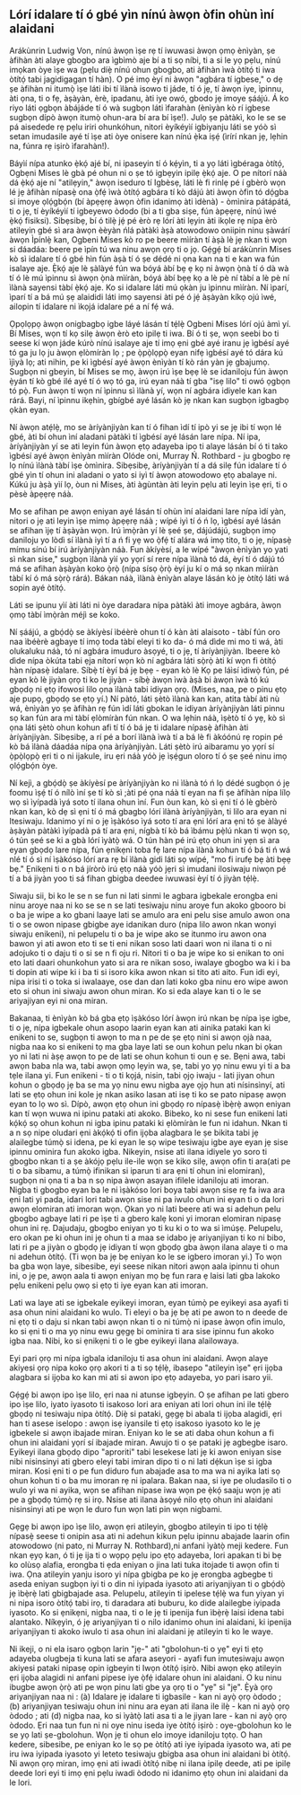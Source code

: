 ## Lórí idalare tí ó gbé yìn nínú àwọn òfin ohùn ìní alaidani

Arákùnrin Ludwig Von, nínú àwọn ìṣe rẹ tí iwuwasi àwọn ọmọ ènìyàn, ṣe àfihàn àti alaye gbogbo ara ìgbìmò aje bí a ti sọ níbi, ti a si le yọ pẹlu, nínú imọkan òye ìṣe wa (pẹlu díẹ̀ nínú ohun gbogbo, ati àfihàn ìwà òtítọ́ ti iwa òtítọ́ tabi jagidigagan tí hàn). O pé imọ èyí ni àwọn "agbára tí igbese," o dẹ ṣe àfihàn ni itumọ̀ ìṣe láti ibi tí ìlànà isowo ti jáde, tí ó jẹ, tí àwọn iye, ìpinnu, àti ọna, ti o fẹ, àṣàyàn, èrè, ipadanu, àti iye owó, gbodo jẹ imoye ṣáájú. Á ko riyo láti ọgbọn àbájáde tí ó wà sugbọn láti ìfarahàn (ènìyàn kò rí igbese sugbọn dípò àwọn itumọ̀ ohun-ara bí ara bí ìṣe!). Julọ ṣe pàtàkì, ko le se se pá aisedede rẹ pẹlu iriri ohunkóhun, nitori èyíkéyìí igbiyanju láti se yóò sì setan imudasile ayé tí ìṣe ati òye onisere kan nínú ẹ̀ka iṣẹ́ (ìrírí nkan jẹ, lẹhin na, fúnra rẹ iṣirò ìfarahàn!).

Báyìí nípa atunko ẹ̀kọ́ ajé bí, ni ipaseyin tí ó kẹ́yìn, ti a yọ láti ìgbéraga òtítọ́, Ogbẹni Mises lè gbà pé ohun ni o ṣe tó igbẹyin ipilẹ ẹ̀kọ́ aje. O pe nítorí náà dá ẹ̀kọ́ aje ní "atilẹyin," àwọn iseduro tí Igbèsẹ, láti lè fi rinlẹ pé í gbèrò wọn lé jẹ àfihàn nípasẹ̀ ona ọ̀fẹ́ ìwà òtítọ́ agbára tí kò dájú àti àwọn òfin tó dọ́gba si imoye ọlọ́gbọ́n (bí àpẹẹrẹ àwọn òfin idanimọ àti ìdènà) - òmìnira pátápátá, ti o jẹ, tí èyíkéyìí tí igbeyewo òdodo (bi a ti gba siṣe, fún àpẹẹrẹ, nínú ìwé ẹ̀kọ́ fisiksi). Sibẹsibẹ, bí ó tilẹ̀ jẹ́ pé èrò rẹ lórí àti lẹyin àti ikọle rẹ nípa èrò atileyin gbé sì ara àwọn èèyàn ńlá pàtàkì àṣà atowodowo oniipin ninu ṣàwárí àwọn Ìpínlẹ̀ kan, Ogbeni Mises kò ro pe beere mìíràn tí àṣà lè jẹ nkan ti wọn si dáadáa: beere pe ìpín tú wa ninu awọn ọrọ ti o jọ. Gẹ́gẹ́ bí arákùnrin Mises kò sì idalare tí ó gbé hìn fún àṣà tí ó ṣe dédé ni ọna kan na ti e kan wa fún isalaye aje. Ẹ̀kọ́ aje lè ṣàlàyé fún wa bóyá àbí bẹ ẹ kọ ni àwọn ọ̀nà tí ó dà  wà tí ó lè mú ìpinnu sì àwọn ọ̀nà mìíràn, bóyá àbí bẹẹ kọ a lè pè ní tàbí a lè pè ní ìlànà sayensi tàbí ẹ̀kọ́ aje. Ko si idalare láti mú ọkàn ju ìpinnu mìíràn. Ní ìparí, ìparí tí a bá mú ṣẹ alaididi láti imọ sayensi àti pé ó jẹ́ àṣàyàn kíkọ ojú ìwé, ailopin tí idalare ni ìkọjá idalare pé a ní fẹ́ wá.

Ọpọlọpọ àwọn onigbagbọ igbe láyé lásán tí tẹ́lẹ̀ Ogbeni Mises lórí ojú àmì yí. Bí Mises, wọn tí kọ silẹ àwọn èrò eto ipilẹ ti iwa. Bí ó ti ṣe, wọn seebi bo ti seese kí wọn jáde kúrò nínú isalaye aje tí imọ ẹni gbé ayé iranu jẹ ìgbésí ayé tó ga ju lọ ju àwọn ẹlòmíràn lọ ; pe ọ̀pọ̀lọpọ̀ eyan nifẹ ìgbésí ayé tó dára kú ìjìyà lọ; ati nihin, pe ki ìgbésí ayé àwọn ènìyàn tí kò rán yàn jẹ gbajumọ. Sugbọn ni gbeyin, bí Mises se mọ, àwọn irú ìṣe bẹẹ lè se idaniloju fún àwọn ẹ̀yán tí kò gbé ilé ayé tí ó wọ tó ga, irú eyan náà tí gba "isẹ lilo" ti owó ọgbọn tó pọ̀. Fun àwọn tí wọn ní ìpinnu sì ìlànà yí, wọn ní agbára idiyele kan kan rárá. Bayi, ní ìpinnu ikẹhin, gbígbé ayé lásán kò jẹ nkan kan sugbọn igbagbọ ọkàn eyan.

Ní àwọn atẹ́lẹ̀, mo se àríyànjiyàn kan tí ó fihan ìdí tí ipò yi se jẹ ibi tí wọn lé gbé, àti bí ohun ìní aladani pàtàkì tí ìgbésí ayé lásán lare nípa. Ní ipa, àríyànjiyàn yí se ati leyin fún àwọn ẹtọ adayeba ipo ti alaye lásán bí ó ti tako ìgbésí ayé àwọn ènìyàn mìíràn Olóde oni, Murray Ń. Rothbard - ju gbogbo rẹ lọ nínú ìlànà tàbí ìṣe òmìnira. Sibẹsibẹ, àríyànjiyàn tí a dá silẹ fún idalare tí ó gbé yìn tí ohun ini aladani o yato si iyì tí àwọn atowodowo ẹtọ abalaye ni. Kúkú ju àṣà yìí lọ, òun ni Mises, àti àgùntàn àti leyin pẹlu ati leyin ìṣe ẹri, ti o pèsè àpẹẹrẹ náà.

Mo se afihan pe awọn eniyan ayé lásán tí ohùn ìní alaidani lare nípa ìdí yàn, nitori o jẹ ati leyin ìṣe mimọ àpẹẹrẹ náà ; wípé iyì tí ó ń lọ, ìgbésí ayé lásán se afihan ìjẹ tí àṣàyàn wọn. Irú ìmọ̀ràn yí lè ṣeé ṣe, dájúdájú, sugbọn imọ daniloju yo lòdì sí ìlànà iyì tí a ń fi yẹ wo ọ̀fẹ́ tí alára wá imọ tito, ti o jẹ, nípasẹ̀ mímu sínú bí irú àríyànjiyàn náà. Fun àkíyèsí, a le wípé "àwọn ènìyàn yo yati sì nkan sise," sugbọn ìlànà yìí yo yọrí sí rere nípa ìlànà tó dá, èyí tí ó dájú tó má se afihan àṣàyàn koko ọ̀rọ̀ (nípa sísọ ọ̀rọ̀ èyí ju kí o má sọ nkan mìíràn tàbí kí ó má sọ̀rọ̀ rárá). Bákan náà, ìlànà ènìyàn alaye lásán kò jẹ òtítọ́ láti wá sopin ayé òtítọ́.

Láti se ipunu yìí àti láti ni òye daradara nípa pàtàkì àti imoye agbára, àwọn ọmọ tàbí ìmọ̀ràn méjì se koko.

Ní ṣáájú, a gbọ́dọ̀ se àkíyèsí ìbéèrè ohun tí ó kàn àti alaisoto - tàbí fún oro naa ìbéèrè agbaye tí imọ toda tàbí eleyi ti ko da- ó má dìde mi mo ti wá, àti olukaluku náà, tó ní agbára imuduro àsọyé, ti o jẹ, tí àríyànjiyàn. Ibeere kò dìde nípa òkúta tabi ẹja nítorí wọn kò ní agbára láti sọ̀rọ̀ àti kí wọn fi òtítọ́ hàn nípasẹ̀ idalare. Síbẹ̀ tí èyí bá jẹ bẹẹ - eyan kò lè Kọ pe láìsí ìdiwọ̀ fún, pé eyan kò lè jiyàn ọrọ ti ko le jiyàn - síbẹ̀ àwọn ìwà àṣà bi àwọn ìwà tó kú gbọdọ ni ẹtọ ifowosi lilo ọna ìlànà tabi idiyan ọrọ. (Mises, naa, pe o pinu ẹtọ aje pupọ, gbọdọ se ẹtọ yí.) Ní pàtó, láti ṣètò ìlànà kan kan, atita tàbí àti nù wá, ènìyàn yo ṣe àfihàn rẹ fún ìdí láti gbokan le idiyan àríyànjiyàn láti pinnu sọ kan fún ara mi tàbí ẹlòmíràn fún nkan. O wa lẹhin náà, ìṣètò tí ó yẹ, kò sì ọna láti ṣètò ohun kohun afi tí tí ó bá jẹ ti idalare nípasẹ̀ àfihàn àti àríyànjiyàn. Sibẹsibẹ, a  rí pé a borí ìlànà ìwà tí a bá lè fi àkóónú rẹ ropin pé kò bá ìlànà dáadáa nípa ọna àríyànjiyàn. Láti ṣètò irú aibaramu yo yọrí sí ọ̀pọ̀lọpọ̀ ẹri ti o ni ijakule, iru ẹri náà yóò jẹ ìṣẹ́gun oloro tí ó ṣe ṣeé ninu imọ ọlọ́gbọ́n òye.

Ní kejì, a gbọ́dọ̀ ṣe àkíyèsí pe àríyànjiyàn ko ni ìlànà tó ń lọ dédé sugbọn ó jẹ foomu ìṣẹ́ tí ó nílò ìní ṣe tí kò sì ;àti pé ọna náà tí eyan na fi ṣe àfihàn nípa lílọ wọ sì ìyípadà ìyá soto tí ilana ohun ìní. Fun òun kan, kò sì ẹni tí ó lè gbèrò nkan kan, kò dẹ sì ẹni tí ó má gbagbọ lórí ìlànà àríyànjiyàn, ti lilo ara eyan ni Itesiwaju. Idanimo yí ni o jẹ ìṣàkóso ìyá soto tí ara ẹni lórí ara ẹni tó ṣe àlàyé àṣàyàn pàtàkì ìyípadà pá tí ara ẹni, nígbà tí kò bá ìbámu pẹ̀lú nkan ti wọn sọ, ó tún ṣeé se ki a gbà lórí ìyàtọ̀ wá. O tún hàn pé irú ẹtọ ohun ini yẹn sì ara eyan gbọdọ lare nípa, fún ẹnikẹni toba fẹ lare nípa ìlànà kohun tí ó bá ti ń wá nlé tí ó sì ní ìṣàkóso lórí ara rẹ bí ìlànà gidi láti sọ wípé, "mo fi irufẹ bẹ àti bẹẹ bẹ." Ẹnikẹni ti o n bá jíròrò irú ẹtọ náà yóò jẹri sì imudani ilosiwaju niwọn pé tí a bá jiyàn yoo ti sá fihan gbigba deedee iwuwasi èyí tí ó jiyàn tẹ́lẹ̀.

Siwaju sii, bi ko le se n se fun ni lati sinmi le agbara igbekale erongba eni ninu aroye naa ni ko se se n se lati tesiwaju ninu aroye fun akoko gbooro bi o ba je wipe a ko gbani laaye lati se amulo ara eni pelu sise amulo awon ona ti o se owon nipase gbigbe aye idanikan duro (nipa lilo awon nkan wonyi siwaju enikeni), ni pelupelu ti o ba je wipe ako se itunmo iru awon ona bawon yi ati awon eto ti se ti eni nikan soso lati daari won ni ilana ti o ni adojuko ti o daju ti o si se n fi oju ri. Nitori ti o ba je wipe ko si enikan to oni eto lati daari ohunkohun yato si ara re nikan soso, iwalaye gbogbo wa ki i ba ti dopin ati wipe ki i ba ti si isoro kika awon nkan si tito ati aito. Fun idi eyi, nipa irisi ti o toka si iwalaaye, ose dan dan lati koko gba ninu ero wipe awon eto si ohun ini siwaju awon ohun miran. Ko si eda alaye kan ti o le se ariyajiyan eyi ni ona miran.

Bakanaa, ti ènìyàn kò bá gba ẹtọ ìṣàkóso lórí àwọn irú nkan bẹ nípa ìṣe igbe, ti o jẹ, nípa igbekale ohun asopo laarin eyan kan ati ainika pataki kan ki enikeni to se, sugbọn ti awọn to ma n pe de ṣe ẹtọ nini si awọn ọjà naa, nigba naa ko si enikeni tọ ma gba laye lati se oun kohun pelu nkan bi ọkan yo ni lati ni àṣẹ awọn to pe de lati se ohun kohun ti oun ẹ se. Bẹni awa, tabi awọn baba nla wa, tabi awọn ọmọ lẹyin wa, ṣe, tabi yo yọ ninu ewu yi ti a ba tẹle ilana yi. Fun enikeni - ti o ti kọjá, nisin, tabi ọjọ iwaju - lati jiyan ohun kohun o gbọdọ jẹ ba se ma yọ ninu ewu nigba aye ọjọ hun ati nísinsìnyí, ati lati se ẹtọ ohun ini kole jẹ nkan asiko lasan ati isẹ ti ko se pato nipasẹ awọn eyan to lọ wo sì. Dípò, awọn ẹtọ ohun ini gbọdọ ro nípasẹ̀ ìbẹ̀rẹ̀ awọn eniyan kan tí wọn wuwa ni ipinu pataki ati akoko. Bibeko, ko ni sese fun enikeni lati kọ́kọ́ sọ ohun kohun ni igba ipinu pataki ki ẹlòmíràn le fun ni idahun. Nkan ti a n sọ nipe oludari ẹni àkọ́kọ́ ti ofin ijọba alagbara le ṣe bikita tabi jẹ alailegbe túmọ̀ si idena, pe ki eyan le sọ wipe tesiwaju igbe aye eyan jẹ sise ipinnu ominira fun akoko igba.
Nikeyin, nsise ati ilana idiyele yo soro ti gbogbo nkan ti a ṣe àkójọ pẹlu ile-ile wọn se kiko silẹ, awọn ofin ti ara(ati pe ti o ba sibamu, a túmọ̀ ifinikan si iparun ti ara ẹni tí ohun ini elomiran), sugbọn ni ọna ti a ba n sọ nipa àwọn asayan ifilele idaniloju ati imoran. Nigba ti gbogbo eyan ba le ni ìṣàkóso lori boya tabi awọn sise rẹ fa iwa ara ẹni lati yi pada, idari lori tabi awọn sise ni pa iwulo ohun ini eyan ti o da lori awọn elomiran ati imoran wọn. Ọkan yo ni lati beere ati wa si adehun pelu gbogbo agbaye lati ri pe ìṣe ti a gbero kalẹ koni yi imoran elomiran nipasẹ ohun ini rẹ. Dajudaju, gbogbo eniyan yo ti ku ki o to wa si ìmúṣẹ. Pelupelu, ero okan pe ki ohun ini jẹ ohun ti a maa se idabo jẹ ariyanjiyan ti ko ni bibo, lati ri pe a jiyàn o gbọdọ jẹ idiyan tí wọn gbọdọ gba àwọn ilana alaye ti o ma ni adehun òtítọ́. (Ti wọn ba jẹ bẹ eniyan ko le se igbero imoran yi.) To wọn ba gba wọn laye, sibesibe, eyi seese nikan nitori awọn aala ipinnu ti ohun ini, o jẹ pe, awọn aala ti awọn eniyan mọ bẹ fun rara ẹ laisi lati gba lakoko pẹlu enikeni pẹlu ọwọ si ẹtọ ti iye eyan kan ati imoran.

Lati wa laye ati se igbekale eyikeyi imoran, eyan túmọ̀ pe eyikeyi asa ayafi ti asa ohun nini alaidani ko wulo. Ti eleyi o ba jẹ bẹ ati pe awon to n deede de ni ẹtọ ti o daju si nkan tabi awọn nkan ti o ni túmọ̀ ni ipase àwọn ofin imulo, ko si ẹni ti o ma yọ ninu ewu gẹgẹ bi ominira ti ara sise ipinnu fun akoko igba naa. Nibi, ko si ẹnikẹni ti o le gbe eyikeyi ilana alailowaya.

Eyi pari ọrọ mi nípa igbala idaniloju ti asa ohun ini alaidani. Awọn alaye akiyesi ọrọ nipa koko ọrọ akori ti a ti sọ tẹ́lẹ̀, ibasepo "atileyin ìṣe" ẹri ijọba alagbara si ijọba ko kan mi ati si awon ipo ẹtọ adayeba, yo pari isaro yii.

Gẹ́gẹ́ bi awọn ipo ìṣe lilo, ẹri naa ni atunse igbẹyin. O ṣe afihan pe lati gbero ipo ìṣe lilo, iyato iyasoto ti isakoso lori ara eniyan ati lori ohun ini ile tẹ́lẹ̀ gbọdọ ni tesiwaju nipa òtítọ́. Díẹ̀ si pataki, gẹgẹ bi abala ti ijọba alagidi, ẹri han ti asese iselopo : awọn isẹ iyansile ti ẹtọ isakoso iyasoto ko le jẹ igbekele si awọn ibajade miran. Eniyan ko le se ati daba ohun kohun a fi ohun ini alaidani yọrí sí ibajade miran. Awujo ti o ṣe pataki jẹ agbegbe isaro. Eyikeyi ilana gbọdọ dipo "aproriti" tabi lesekese lati jẹ ki awon eniyan sise nibi nisinsinyi ati gbero eleyi tabi imiran dipo ti o ni lati dẹ́kun ìṣe si igba miran. Kosi ẹni ti o pe fun diduro fun abajade asa to ma wa ni ayika lati sọ ohun kohun ti o ba mu imoran rẹ ni ipalara. Bakan naa, si iye pe oludasilo ti o wulo yi wa ni ayika, wọn se afihan nipase iwa wọn pe ẹ̀kọ́ saaju wọn jẹ ati pe a gbọdọ túmọ̀ rẹ si irọ. Nsise ati ilana àsọyé nilo ẹtọ ohun ini alaidani nisinsinyi ati pe wọn le duro fun wọn lati pin wọn nigbami.

Gẹgẹ bi awọn ipo ìṣe lilo, awọn ẹri atileyin, gbogbo atileyin ti ipo ti tẹ́lẹ̀ nípasẹ̀ seese ti onipin asa ati ni adehun kikun pẹlu ipinnu abajade laarin ofin atowodowo (ni pato, ni Murray N. Rothbard),ni anfani ìyàtọ̀ meji kedere. Fun nkan ẹyọ kan, ó ti jẹ ija ti o wọpọ pẹlu ipo ẹtọ adayeba, lori apakan ti bi bẹ ko olùsọ alafia, erongba ti ẹda eniyan o jina lati tuka itojade ti awọn ofin ti iwa. Ọna atileyin yanju isoro yi nípa gbigba pe ko jẹ erongba agbegbe ti aseda eniyan sugbọn iyi ti o din ni iyipada iyasoto ati ariyanjiyan ti o gbọ́dọ̀ jẹ ìbẹ̀rẹ̀ lati gbigbajade asa. Pelupelu, atileyin ti ipelese tẹ́lẹ̀ wa fun yiyan yi ni nipa isoro òtítọ́ tabi irọ, ti daradara ati buburu, ko dide alailegbe iyipada iyasoto. Ko si ẹnikẹni, nigba naa, ti o le jẹ ti ipenija fun ìbẹ̀rẹ̀ laisi idena tabi alantako. Níkẹyìn, ó jẹ ariyanjiyan ti o nilo idanimo ohun ini alaidani, ki ipenija ariyanjiyan ti akoko iwulo ti asa ohun ini alaidani jẹ atileyin ti ko le waye.

Ni ikeji, o ni ela isaro ọgbọn larin "jẹ-" ati "gbolohun-ti o yẹ" eyi ti ẹtọ adayeba olugbeja ti kuna lati se afara aseyori - ayafi fun imutesiwaju awọn akiyesi pataki nipasẹ opin igbeyin ti Iwọn òtítọ́ iṣirò. Nibi awọn ẹkọ atileyin ẹri ijọba alagidi ni anfani pipese iye ọ̀fẹ́ idalare ohun ini alaidani. O ku ninu ibugbe awọn ọ̀rọ̀ ati pe wọn pinu lati gbe ya ọrọ ti o "yẹ" si "jẹ". Ẹ̀yà ọrọ ariyanjiyan naa ni : (à) Idalare jẹ idalare ti igbasile - kan ni ayọ̀ ọrọ òdodo ; (b) ariyanjiyan tesiwaju ohun ini ninu ara eyan ati ilana ile ilẹ̀ - kan ni ayọ̀ ọrọ òdodo ; ati (d) nigba naa, ko si ìyàtọ̀ lati asa ti a le jiyan lare - kan ni ayọ̀ ọrọ òdodo. Ẹri naa tun fun ni ni oye ninu iseda iye òtítọ́ iṣirò : oye-gbolohun ko le se yọ lati ṣe-gbolohun. Wọn jẹ ti ohun elo imoye idaniloju tọtọ. O han kedere, sibesibe, pe eniyan ko le sọ pe òtítọ́ ati iye iyipada iyasoto wa, ati pe iru iwa iyipada iyasoto yi leteto tesiwaju gbigba asa ohun ini alaidani bi òtítọ́. Ni awọn ọrọ miran, imọ ẹni ati iwadi òtítọ́ nibẹ ni ilana ipilẹ deede, ati pe ipilẹ deede lori eyi ti imọ ẹni pẹlu iwadi òdodo ni idanimo ẹtọ ohun ini alaidani da le lori.
